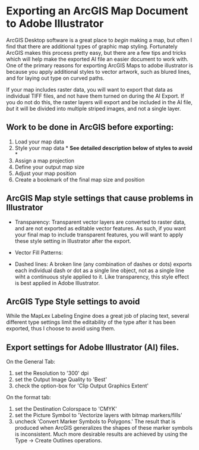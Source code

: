 # Exporting an ArcGIS Map Document to Adobe Illustrator

ArcGIS Desktop software is a great place to *begin* making a map, but often I find that there are additional types of graphic map styling.  Fortunately ArcGIS makes this process pretty easy, but there are a few tips and tricks which will help make the exported AI file an easier document to work with.  One of the primary reasons for exporting ArcGIS Maps to adobe illustrator is because you apply additional styles to vector artwork, such as blured lines, and for laying out type on curved paths.  

If your map includes raster data, you will want to export that data as individual TIFF files, and not have them turned on during the AI Export.  If you do not do this, the raster layers will export and be included in the AI file, *but* it will be divided into multiple striped images, and not a single layer.

## Work to be done in ArcGIS before exporting:
1. Load your map data
2. Style your map data  * **See detailed description below of styles to avoid** *
2. Assign a map projection
3. Define your output map size
4. Adjust your map position
5. Create a bookmark of the final map size and position


## ArcGIS Map style settings that cause problems in Illustrator
  * Transparency:  Transparent vector layers are converted to raster data, and are not exported as editable vector features. As such, if you want your final map to include transparent features, you will want to apply these style setting in Illustrator after the export.

  * Vector Fill Patterns:

  * Dashed lines:  A broken line (any combination of dashes or dots) exports each individual dash or dot as a single line   object, not as a single line wiht a continuous style applied to it.  Like transparency, this style effect is best applied in Adobe Illustrator.

## ArcGIS Type Style settings to avoid
While the MapLex Labeling Engine does a great job of placing text, several different type settings limit the editability of the type after it has been exported, thus I choose to avoid using them.

## Export settings for Adobe Illustrator (AI) files.
On the General Tab:  
1. set the Resolution to '300' dpi  
2. set the Output Image Quality to 'Best'  
3. check the option-box for 'Clip Output Graphics Extent'  

On the format tab:  
1. set the Destination Colorspace to 'CMYK'  
2. set the Picture Symbol to 'Vectorize layers with bitmap markers/fills'  
3. uncheck 'Convert Marker Symbols to Polygons.'  The result that is produced when ArcGIS generalizes the shapes of these marker symbols is inconsistent.  Much more desirable results are achieved by using the Type -> Create Outlines operations.
